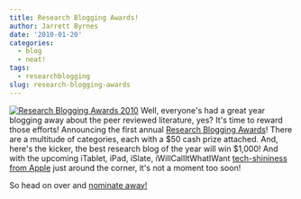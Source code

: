 ```yaml
---
title: Research Blogging Awards!
author: Jarrett Byrnes
date: '2010-01-20'
categories:
  - blog
  - neat!
tags:
  - researchblogging
slug: research-blogging-awards
---
```


[![Research Blogging Awards 2010](http://researchblogging.org/public/static/img/rb_awardlogo_medium.gif)](http://researchblogging.org/static/index/page/awards) Well, everyone's had a great year blogging away about the peer reviewed literature, yes?  It's time to reward those efforts!  Announcing the first annual [Research Blogging Awards](http://researchblogging.org/awards)! There are a multitude of categories, each with a $50 cash prize attached.  And, here's the kicker, the best research blog of the year will win $1,000!  And with the upcoming iTablet, iPad, iSlate, iWillCallItWhatIWant [tech-shininess from Apple](http://gizmodo.com/5434566/the-exhaustive-guide-to-apple-tablet-rumors) just around the corner, it's not a moment too soon!

So head on over and [nominate away!](http://www.surveymonkey.com/s/N5KZSXJ)
